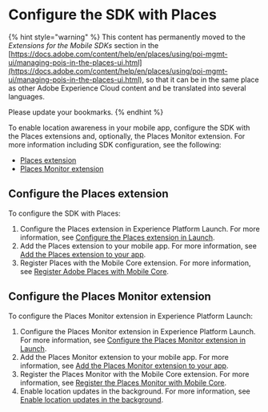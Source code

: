 # Configure the SDK with Places

{% hint style="warning" %}
This content has permanently moved to the _Extensions for the Mobile SDKs_ section in the [https://docs.adobe.com/content/help/en/places/using/poi-mgmt-ui/managing-pois-in-the-places-ui.html](https://docs.adobe.com/content/help/en/places/using/poi-mgmt-ui/managing-pois-in-the-places-ui.html), so that it can be in the same place as other Adobe Experience Cloud content and be translated into several languages.

Please update your bookmarks.
{% endhint %}

To enable location awareness in your mobile app, configure the SDK with the Places extensions and, optionally, the Places Monitor extension. For more information including SDK configuration, see the following:

* [Places extension](https://placesdocs.com/places-services-by-adobe-documentation/configure-places-in-the-sdk/places-extension)
* [Places Monitor extension](https://placesdocs.com/places-services-by-adobe-documentation/configure-places-in-the-sdk/places-monitor-extension)

## Configure the Places extension

To configure the SDK with Places:

1. Configure the Places extension in Experience Platform Launch. For more information, see [Configure the Places extension in Launch](https://placesdocs.com/places-services-by-adobe-documentation/configure-places-in-the-sdk/places-extension#configure-the-places-extension-in-launch).
2. Add the Places extension to your mobile app. For more information, see [Add the Places extension to your app](https://placesdocs.com/places-services-by-adobe-documentation/configure-places-in-the-sdk/places-extension#add-the-places-extension-to-your-app).
3. Register Places with the Mobile Core extension. For more information, see [Register Adobe Places with Mobile Core](https://placesdocs.com/places-services-by-adobe-documentation/configure-places-in-the-sdk/places-extension#register-adobe-places-with-mobile-core).

## Configure the Places Monitor extension

To configure the Places Monitor extension in Experience Platform Launch:

1. Configure the Places Monitor extension in Experience Platform Launch. For more information, see [Configure the Places Monitor extension in Launch](https://placesdocs.com/places-services-by-adobe-documentation/configure-places-in-the-sdk/places-monitor-extension/using-the-places-monitor-extension#configure-places-monitoring-extension-in-launch).
2. Add the Places Monitor extension to your mobile app. For more information, see [Add the Places Monitor extension to your app](https://placesdocs.com/places-services-by-adobe-documentation/configure-places-in-the-sdk/places-monitor-extension/using-the-places-monitor-extension#add-places-monitor-extension-to-your-app).
3. Register the Places Monitor with the Mobile Core extension. For more information, see [Register the Places Monitor with Mobile Core](https://placesdocs.com/places-services-by-adobe-documentation/configure-places-in-the-sdk/places-monitor-extension/using-the-places-monitor-extension#register-the-places-monitor-with-mobile-core).
4. Enable location updates in the background. For more information, see [Enable location updates in the background](https://placesdocs.com/places-services-by-adobe-documentation/configure-places-in-the-sdk/places-monitor-extension/using-the-places-monitor-extension#enable-location-updates-in-background).



